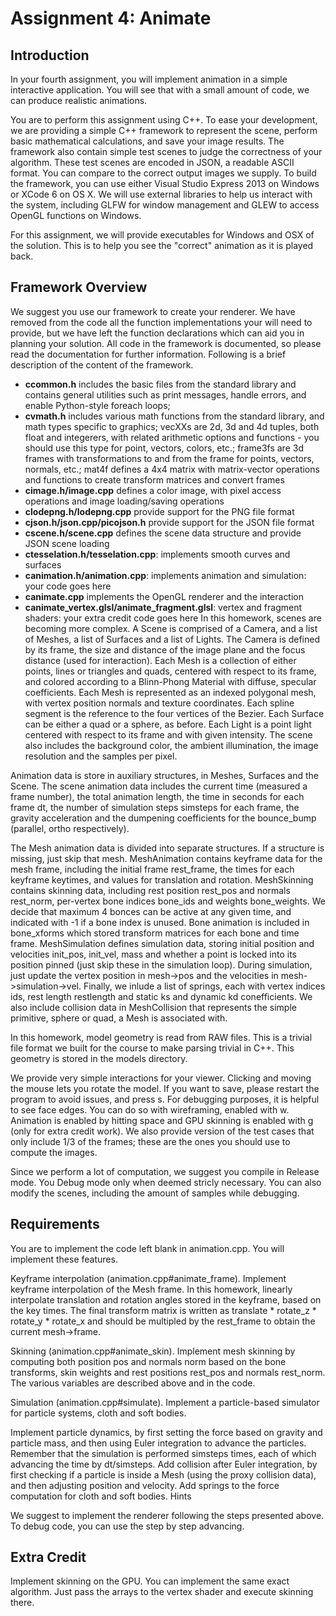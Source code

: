 Assignment 4: Animate
=====================

Introduction
------------
In your fourth assignment, you will implement animation in a simple interactive application. You will see that with a small amount of code, we can produce realistic animations.

You are to perform this assignment using C++. To ease your development, we are providing a simple C++ framework to represent the scene, perform basic mathematical calculations, and save your image results. The framework also contain simple test scenes to judge the correctness of your algorithm. These test scenes are encoded in JSON, a readable ASCII format. You can compare to the correct output images we supply. To build the framework, you can use either Visual Studio Express 2013 on Windows or XCode 6 on OS X. We will use external libraries to help us interact with the system, including GLFW for window management and GLEW to access OpenGL functions on Windows.

For this assignment, we will provide executables for Windows and OSX of the solution. This is to help you see the "correct" animation as it is played back.

Framework Overview
------------------
We suggest you use our framework to create your renderer. We have removed from the code all the function implementations your will need to provide, but we have left the function declarations which can aid you in planning your solution. All code in the framework is documented, so please read the documentation for further information. Following is a brief description of the content of the framework.

- **ccommon.h** includes the basic files from the standard library and contains general utilities such as print messages, handle errors, and enable Python-style foreach loops;
- **cvmath.h** includes various math functions from the standard library, and math types specific to graphics; vecXXs are 2d, 3d and 4d tuples, both float and integerers, with related arithmetic options and functions - you should use this type for point, vectors, colors, etc.; frame3fs are 3d frames with transformations to and from the frame for points, vectors, normals, etc.; mat4f defines a 4x4 matrix with matrix-vector operations and functions to create transform matrices and convert frames
- **cimage.h/image.cpp** defines a color image, with pixel access operations and image loading/saving operations
- **clodepng.h/lodepng.cpp** provide support for the PNG file format
- **cjson.h/json.cpp/picojson.h** provide support for the JSON file format
- **cscene.h/scene.cpp** defines the scene data structure and provide JSON scene loading
- **ctesselation.h/tesselation.cpp**: implements smooth curves and surfaces
- **canimation.h/animation.cpp**: implements animation and simulation: your code goes here
- **canimate.cpp** implements the OpenGL renderer and the interaction
- **canimate_vertex.glsl/animate_fragment.glsl**: vertex and fragment shaders: your extra credit code goes here
In this homework, scenes are becoming more complex. A Scene is comprised of a Camera, and a list of Meshes, a list of Surfaces and a list of Lights. The Camera is defined by its frame, the size and distance of the image plane and the focus distance (used for interaction). Each Mesh is a collection of either points, lines or triangles and quads, centered with respect to its frame, and colored according to a Blinn-Phong Material with diffuse, specular coefficients. Each Mesh is represented as an indexed polygonal mesh, with vertex position normals and texture coordinates. Each spline segment is the reference to the four vertices of the Bezier. Each Surface can be either a quad or a sphere, as before. Each Light is a point light centered with respect to its frame and with given intensity. The scene also includes the background color, the ambient illumination, the image resolution and the samples per pixel.

Animation data is store in auxiliary structures, in Meshes, Surfaces and the Scene. The scene animation data includes the current time (measured a frame number), the total animation length, the time in seconds for each frame dt, the number of simulation steps simsteps for each frame, the gravity acceleration and the dumpening coefficients for the bounce_bump (parallel, ortho respectively).

The Mesh animation data is divided into separate structures. If a structure is missing, just skip that mesh. MeshAnimation contains keyframe data for the mesh frame, including the initial frame rest_frame, the times for each keyframe keytimes, and values for translation and rotation. MeshSkinning contains skinning data, including rest position rest_pos and normals rest_norm, per-vertex bone indices bone_ids and weights bone_weights. We decide that maximum 4 bonces can be active at any given time, and indicated with -1 if a bone index is unused. Bone animation is included in bone_xforms which stored transform matrices for each bone and time frame. MeshSimulation defines simulation data, storing initial position and velocities init_pos, init_vel, mass and whether a point is locked into its position pinned (just skip these in the simulation loop). During simulation, just update the vertex position in mesh->pos and the velocities in mesh->simulation->vel. Finally, we inlude a list of springs, each with vertex indices ids, rest length restlength and static ks and dynamic kd conefficients. We also include collision data in MeshCollision that represents the simple primitive, sphere or quad, a Mesh is associated with.

In this homework, model geometry is read from RAW files. This is a trivial file format we built for the course to make parsing trivial in C++. This geometry is stored in the models directory.

We provide very simple interactions for your viewer. Clicking and moving the mouse lets you rotate the model. If you want to save, please restart the program to avoid issues, and press s. For debugging purposes, it is helpful to see face edges. You can do so with wireframing, enabled with w. Animation is enabled by hitting space and GPU skinning is enabled with g (only for extra credit work). We also provide version of the test cases that only include 1/3 of the frames; these are the ones you should use to compute the images.

Since we perform a lot of computation, we suggest you compile in Release mode. You Debug mode only when deemed stricly necessary. You can also modify the scenes, including the amount of samples while debugging.

Requirements
------------
You are to implement the code left blank in animation.cpp. You will implement these features.

Keyframe interpolation (animation.cpp#animate_frame). Implement keyframe interpolation of the Mesh frame. In this homework, linearly interpolate translation and rotation angles stored in the keyframe, based on the key times. The final transform matrix is written as translate * rotate_z * rotate_y * rotate_x and should be multipled by the rest_frame to obtain the current mesh->frame.

Skinning (animation.cpp#animate_skin). Implement mesh skinning by computing both position pos and normals norm based on the bone transforms, skin weights and rest positions rest_pos and normals rest_norm. The various variables are described above and in the code.

Simulation (animation.cpp#simulate). Implement a particle-based simulator for particle systems, cloth and soft bodies.

Implement particle dynamics, by first setting the force based on gravity and particle mass, and then using Euler integration to advance the particles. Remember that the simulation is performed simsteps times, each of which advancing the time by dt/simsteps.
Add collision after Euler integration, by first checking if a particle is inside a Mesh (using the proxy collision data), and then adjusting position and velocity.
Add springs to the force computation for cloth and soft bodies.
Hints

We suggest to implement the renderer following the steps presented above. To debug code, you can use the step by step advancing.

Extra Credit
------------
Implement skinning on the GPU. You can implement the same exact algorithm. Just pass the arrays to the vertex shader and execute skinning there.
